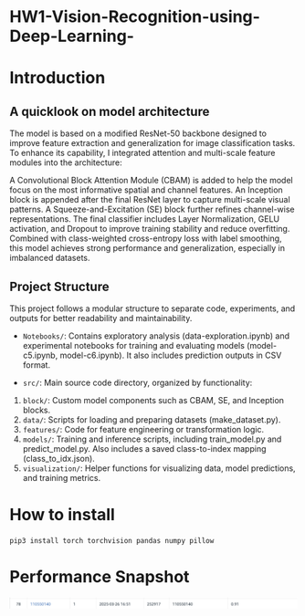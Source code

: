 # HW1-Vision-Recognition-using-Deep-Learning-

# Introduction 
## A quicklook on model architecture
The model is based on a modified ResNet-50 backbone designed to improve feature extraction and generalization for image classification tasks. To enhance its capability, I integrated attention and multi-scale feature modules into the architecture:

A Convolutional Block Attention Module (CBAM) is added to help the model focus on the most informative spatial and channel features.
An Inception block is appended after the final ResNet layer to capture multi-scale visual patterns.
A Squeeze-and-Excitation (SE) block further refines channel-wise representations.
The final classifier includes Layer Normalization, GELU activation, and Dropout to improve training stability and reduce overfitting. Combined with class-weighted cross-entropy loss with label smoothing, this model achieves strong performance and generalization, especially in imbalanced datasets.
## Project Structure
This project follows a modular structure to separate code, experiments, and outputs for better readability and maintainability.

- `Notebooks/`: Contains exploratory analysis (data-exploration.ipynb) and experimental notebooks for training and evaluating models (model-c5.ipynb, model-c6.ipynb). It also includes prediction outputs in CSV format.

- `src/`: Main source code directory, organized by functionality:
1. `block/`: Custom model components such as CBAM, SE, and Inception blocks.
2. `data/`: Scripts for loading and preparing datasets (make_dataset.py).
3. `features/`: Code for feature engineering or transformation logic.
4. `models/`: Training and inference scripts, including train_model.py and predict_model.py. Also includes a saved class-to-index mapping (class_to_idx.json).
5. `visualization/`: Helper functions for visualizing data, model predictions, and training metrics.



# How to install
`pip3 install torch torchvision pandas numpy pillow` 

# Performance  Snapshot
![alt text](image.png)